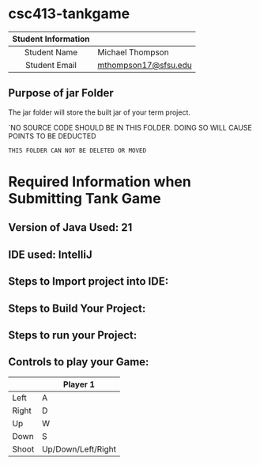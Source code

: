 # csc413-tankgame


| Student Information |                |
|:-------------------:|----------------|
|  Student Name       | Michael Thompson |
|  Student Email      | mthompson17@sfsu.edu |


## Purpose of jar Folder 
The jar folder will store the built jar of your term project.

`NO SOURCE CODE SHOULD BE IN THIS FOLDER. DOING SO WILL CAUSE POINTS TO BE DEDUCTED

`THIS FOLDER CAN NOT BE DELETED OR MOVED`

# Required Information when Submitting Tank Game

## Version of Java Used: 21

## IDE used: IntelliJ

## Steps to Import project into IDE:

## Steps to Build Your Project:
 
## Steps to run your Project:

## Controls to play your Game:

|               | Player 1           |
|---------------|--------------------|
|  Left         |    A               |
|  Right        |    D               | 
|  Up           |    W               |
|  Down         |    S               |
|  Shoot        | Up/Down/Left/Right |

<!-- You may add more controls if you need to. -->
